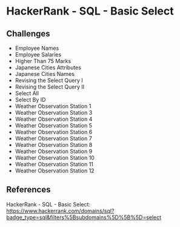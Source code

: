 # HackerRank - SQL - Basic Select

## Challenges
- Employee Names
- Employee Salaries
- Higher Than 75 Marks
- Japanese Cities Attributes
- Japanese Cities Names
- Revising the Select Query I
- Revising the Select Query II
- Select All
- Select By ID
- Weather Observation Station 1
- Weather Observation Station 3
- Weather Observation Station 4
- Weather Observation Station 5
- Weather Observation Station 6
- Weather Observation Station 7
- Weather Observation Station 8
- Weather Observation Station 9
- Weather Observation Station 10
- Weather Observation Station 11
- Weather Observation Station 12


## References
HackerRank - SQL - Basic Select: 
https://www.hackerrank.com/domains/sql?badge_type=sql&filters%5Bsubdomains%5D%5B%5D=select